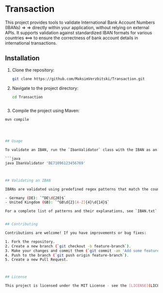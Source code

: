# Transaction

This project provides tools to validate International Bank Account Numbers (IBANs) =>
=>            directly within your application, without relying on external APIs.
It supports validation against standardized IBAN formats for various countries <==>
to ensure the correctness of bank account details in international transactions.


## Installation

1. Clone the repository:
   ```bash
   git clone https://github.com/MaksimVerzbitski/Transaction.git
   
2. Navigate to the project directory:
   ```bash
   cd Transaction
  
3. Compile the project using Maven:
  ```bash
  mvn compile
  



## Usage

To validate an IBAN, run the `IbanValidator` class with the IBAN as an argument:

```java
java IbanValidator 'BE71096123456769'



## Validating an IBAN

IBANs are validated using predefined regex patterns that match the country-specific IBAN structure. Here are examples of patterns for some countries:

- Germany (DE): `^DE\d{20}$`
- United Kingdom (GB): `^GB\d{2}[A-Z]{4}\d{14}$`

For a complete list of patterns and their explanations, see `IBAN.txt` included in the project files.


## Contributing

Contributions are welcome! If you have improvements or bug fixes:

1. Fork the repository.
2. Create a new branch (`git checkout -b feature-branch`).
3. Make your changes and commit them (`git commit -am 'Add some feature'`).
4. Push to the branch (`git push origin feature-branch`).
5. Create a new Pull Request.



## License

This project is licensed under the MIT License - see the [LICENSE](LICENSE) file for details.
